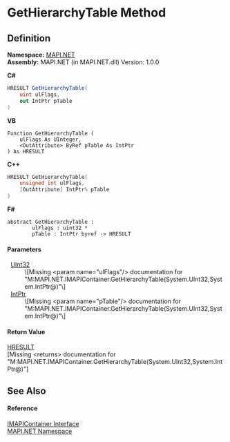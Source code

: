 # GetHierarchyTable Method




## Definition
**Namespace:** <a href="5bef4637-66f8-16d4-e5f4-4d0da57a1538.md">MAPI.NET</a>  
**Assembly:** MAPI.NET (in MAPI.NET.dll) Version: 1.0.0

**C#**
``` C#
HRESULT GetHierarchyTable(
	uint ulFlags,
	out IntPtr pTable
)
```
**VB**
``` VB
Function GetHierarchyTable ( 
	ulFlags As UInteger,
	<OutAttribute> ByRef pTable As IntPtr
) As HRESULT
```
**C++**
``` C++
HRESULT GetHierarchyTable(
	unsigned int ulFlags, 
	[OutAttribute] IntPtr% pTable
)
```
**F#**
``` F#
abstract GetHierarchyTable : 
        ulFlags : uint32 * 
        pTable : IntPtr byref -> HRESULT 
```



#### Parameters
<dl><dt>  <a href="https://learn.microsoft.com/dotnet/api/system.uint32" target="_blank" rel="noopener noreferrer">UInt32</a></dt><dd>\[Missing &lt;param name="ulFlags"/&gt; documentation for "M:MAPI.NET.IMAPIContainer.GetHierarchyTable(System.UInt32,System.IntPtr@)"\]</dd><dt>  <a href="https://learn.microsoft.com/dotnet/api/system.intptr" target="_blank" rel="noopener noreferrer">IntPtr</a></dt><dd>\[Missing &lt;param name="pTable"/&gt; documentation for "M:MAPI.NET.IMAPIContainer.GetHierarchyTable(System.UInt32,System.IntPtr@)"\]</dd></dl>

#### Return Value
<a href="50596607-a328-ef10-6ea9-0448fbb7d197.md">HRESULT</a>  
\[Missing &lt;returns&gt; documentation for "M:MAPI.NET.IMAPIContainer.GetHierarchyTable(System.UInt32,System.IntPtr@)"\]

## See Also


#### Reference
<a href="d9a68088-6545-338f-9dc8-439874dbd7a1.md">IMAPIContainer Interface</a>  
<a href="5bef4637-66f8-16d4-e5f4-4d0da57a1538.md">MAPI.NET Namespace</a>  
